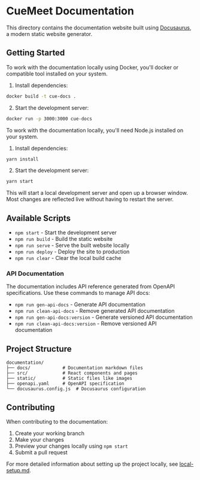 # CueMeet Documentation



This directory contains the documentation website built using [Docusaurus](https://docusaurus.io/), a modern static website generator.

## Getting Started

To work with the documentation locally using Docker, you'll docker or compatible tool installed on your system.

1. Install dependencies:
```bash
docker build -t cue-docs .
```
2. Start the development server:
```bash
docker run -p 3000:3000 cue-docs
```


To work with the documentation locally, you'll need Node.js installed on your system.

1. Install dependencies:
```bash
yarn install
```

2. Start the development server:
```bash
yarn start
```

This will start a local development server and open up a browser window. Most changes are reflected live without having to restart the server.

## Available Scripts

- `npm start` - Start the development server
- `npm run build` - Build the static website
- `npm run serve` - Serve the built website locally
- `npm run deploy` - Deploy the site to production
- `npm run clear` - Clear the local build cache

### API Documentation

The documentation includes API reference generated from OpenAPI specifications. Use these commands to manage API docs:

- `npm run gen-api-docs` - Generate API documentation
- `npm run clean-api-docs` - Remove generated API documentation
- `npm run gen-api-docs:version` - Generate versioned API documentation
- `npm run clean-api-docs:version` - Remove versioned API documentation

## Project Structure

```
documentation/
├── docs/            # Documentation markdown files
├── src/             # React components and pages
├── static/          # Static files like images
├── openapi.yaml     # OpenAPI specification
└── docusaurus.config.js  # Docusaurus configuration
```

## Contributing

When contributing to the documentation:

1. Create your working branch
2. Make your changes
3. Preview your changes locally using `npm start`
4. Submit a pull request

For more detailed information about setting up the project locally, see [local-setup.md](docs/local-setup.md).